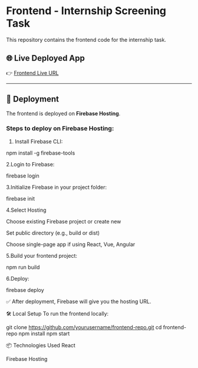 # Frontend - Internship Screening Task

This repository contains the frontend code for the internship task.

## 🌐 Live Deployed App

👉 [Frontend Live URL](https://ev-powerstations.web.app/)

---

## 🚀 Deployment

The frontend is deployed on **Firebase Hosting**.

### Steps to deploy on Firebase Hosting:

1. Install Firebase CLI:

  npm install -g firebase-tools

  2.Login to Firebase:

  firebase login

  3.Initialize Firebase in your project folder:

  firebase init

  4.Select Hosting

  Choose existing Firebase project or create new

  Set public directory (e.g., build or dist)

  Choose single-page app if using React, Vue, Angular

  5.Build your frontend project:

  npm run build

  6.Deploy:

  firebase deploy

✅ After deployment, Firebase will give you the hosting URL.

🛠️ Local Setup
To run the frontend locally:

git clone https://github.com/yourusername/frontend-repo.git
cd frontend-repo
npm install
npm start

📦 Technologies Used
React 

Firebase Hosting 

